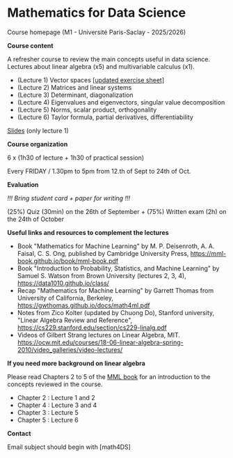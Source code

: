 # Mathematics for Data Science

Course homepage (M1 - Université Paris-Saclay - 2025/2026)

__Course content__

A refresher course to review the main concepts useful in data science.
Lectures about linear algebra (x5) and multivariable calculus (x1).

* (Lecture 1) Vector spaces [[updated exercise sheet]](./exercise/exercise_1.pdf) 
* (Lecture 2) Matrices and linear systems
* (Lecture 3) Determinant, diagonalization
* (Lecture 4) Eigenvalues and eigenvectors, singular value decomposition
* (Lecture 5) Norms, scalar product, orthogonality
* (Lecture 6) Taylor formula, partial derivatives, differentiability

[Slides](./slides/course1.pdf) (only lecture 1)

__Course organization__

6 x (1h30 of lecture + 1h30 of practical session)

Every FRIDAY / 1.30pm to 5pm from 12.th of Sept to 24th of Oct.

__Evaluation__

_!!! Bring student card + paper for writing !!!_

(25%) Quiz (30min) on the 26th of September + 
(75%) Written exam (2h) on the 24th of October

__Useful links and resources to complement the lectures__
- Book "Mathematics for Machine Learning" by M. P. Deisenroth, A. A. Faisal, C. S. Ong,  published by Cambridge University Press, https://mml-book.github.io/book/mml-book.pdf
- Book "Introduction to Probability, Statistics, and Machine Learning" by Samuel S. Watson from Brown University (lectures 2, 3, 4), https://data1010.github.io/class/ 
- Recap "Mathematics for Machine Learning" by Garrett Thomas from University of California, Berkeley, https://gwthomas.github.io/docs/math4ml.pdf
- Notes from Zico Kolter (updated by Chuong Do), Stanford university, "Linear Algebra Review and Reference", https://cs229.stanford.edu/section/cs229-linalg.pdf
- Videos of Gilbert Strang lectures on Linear Algebra, MIT. https://ocw.mit.edu/courses/18-06-linear-algebra-spring-2010/video_galleries/video-lectures/

__If you need more background on linear algebra__

Please read Chapters 2 to 5 of the [MML book](https://mml-book.github.io/book/mml-book.pdf) for an introduction to the concepts reviewed in the course.
- Chapter 2 : Lecture 1 and 2
- Chapter 4 : Lecture 3 and 4
- Chapter 3 : Lecture 5
- Chapter 5 : Lecture 6

__Contact__

Email subject should begin with \[math4DS\]
